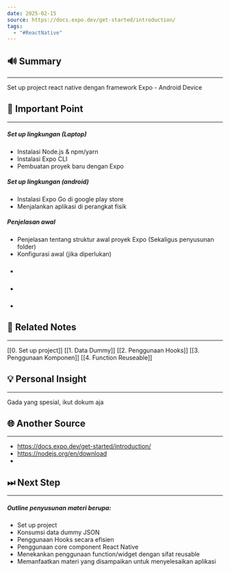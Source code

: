 ```yaml
---
date: 2025-02-15
source: https://docs.expo.dev/get-started/introduction/
tags:
  - "#ReactNative"
---
```

## 🔊 Summary
---
Set up project react native dengan framework Expo - Android Device

## 📝 Important Point
---
##### Set up lingkungan (Laptop)
- Instalasi Node.js & npm/yarn
- Instalasi Expo CLI
- Pembuatan proyek baru dengan Expo
##### Set up lingkungan (android)
- Instalasi Expo Go di google play store
- Menjalankan aplikasi di perangkat fisik
##### Penjelasan awal
- Penjelasan tentang struktur awal proyek Expo (Sekaligus penyusunan folder)
- Konfigurasi awal (jika diperlukan)
##### 
- 
##### 
- 
##### 
- 
## 📎 Related Notes
---
[[0. Set up project]]
[[1. Data Dummy]]
[[2. Penggunaan Hooks]]
[[3. Penggunaan Komponen]]
[[4. Function Reuseable]]
## 💡 Personal Insight
---
Gada yang spesial, ikut dokum aja
## 🌐 Another Source
---
- https://docs.expo.dev/get-started/introduction/
- https://nodejs.org/en/download
- 
## ⏭ Next Step
---
##### Outline penyusunan materi berupa: 
- Set up project 
- Konsumsi data dummy JSON
- Penggunaan Hooks secara efisien 
- Penggunaan core component React Native 
- Menekankan penggunaan function/widget dengan sifat reusable 
- Memanfaatkan materi yang disampaikan untuk menyelesaikan aplikasi